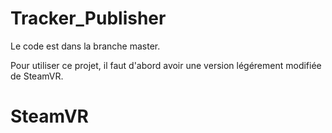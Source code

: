 # Tracker_Publisher

Le code est dans la branche master.

Pour utiliser ce projet, il faut d'abord avoir une version légérement modifiée de SteamVR.

# SteamVR

